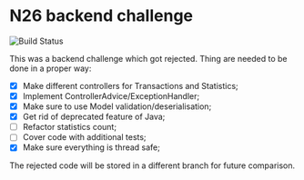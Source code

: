 # N26 backend challenge
![Build Status](https://img.shields.io/github/workflow/status/thephpleague/plates/PHP/v3?style=flat-square)

This was a backend challenge which got rejected.
Thing are needed to be done in a proper way:
- [X] Make different controllers for Transactions and Statistics;
- [X] Implement ControllerAdvice/ExceptionHandler;
- [X] Make sure to use Model validation/deserialisation;
- [X] Get rid of deprecated feature of Java;
- [ ] Refactor statistics count;
- [ ] Cover code with additional tests;
- [X] Make sure everything is thread safe;  
  
The rejected code will be stored in a different branch for future comparison.
